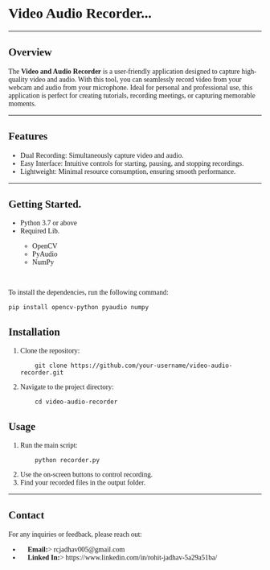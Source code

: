 <body style="font-family: 'Times New Roman', Times, serif;">
    <h1><b>Video Audio Recorder...</b></h1>
    <hr>
    <h2>Overview</h2>
    <p>The <b>Video and Audio Recorder</b> is a user-friendly application designed to capture high-quality video and audio. With this tool, you can seamlessly record video from your webcam and audio from your microphone. Ideal for personal and professional use, this application is perfect for creating tutorials, recording meetings, or capturing memorable moments.</p>
    <hr>
    <h2>Features</h2>
    <ul>
        <li>Dual Recording: Simultaneously capture video and audio.</li>
        <li>Easy Interface: Intuitive controls for starting, pausing, and stopping recordings.</li>
        <li>Lightweight: Minimal resource consumption, ensuring smooth performance.</li>
    </ul>
    <hr>
    <h2>Getting Started.</h2>
    <ul>
        <li>Python 3.7 or above</li>
        <li>Required Lib.</li>
        <ul>
            <li>OpenCV</li>
            <li>PyAudio</li>
            <li>NumPy</li>
        </ul>
    </ul>
    <br>
    <p>To install the dependencies, run the following command:</p>
    
    pip install opencv-python pyaudio numpy

  <h2>Installation</h2>
    <ol>
        <li>Clone the repository:</li>
      
        git clone https://github.com/your-username/video-audio-recorder.git

  <li>Navigate to the project directory:</li>

        cd video-audio-recorder
  
  </ol>
  <h2>Usage</h2>
  <ol>
    <li>Run the main script:</li>

        python recorder.py
  
  <li>Use the on-screen buttons to control recording.</li>
  <li>Find your recorded files in the output folder.</li>
  </ol>

  <hr>
  <h2>Contact</h2>
  <p>For any inquiries or feedback, please reach out:</p>
  <ul>
    <li>🔗 <b>Email:</b>> rcjadhav005@gmail.com </li>
    <li>🔗 <b>Linked In:</b>> https://www.linkedin.com/in/rohit-jadhav-5a29a51ba/ </li>
  </ul>
  
</body>
